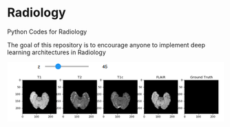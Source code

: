 # Radiology
Python Codes for Radiology

The goal of this repository is to encourage anyone to implement deep learning architectures in Radiology

![BRaTS2015](View_MRimages.gif)
